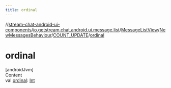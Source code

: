```yaml
---
title: ordinal
---
```

//[stream-chat-android-ui-components](../../../../../index.md)/[io.getstream.chat.android.ui.message.list](../../../index.md)/[MessageListView](../../index.md)/[NewMessagesBehaviour](../index.md)/[COUNT_UPDATE](index.md)/[ordinal](ordinal.md)



# ordinal  
[androidJvm]  
Content  
val [ordinal](ordinal.md): [Int](https://kotlinlang.org/api/latest/jvm/stdlib/kotlin/-int/index.html)  



